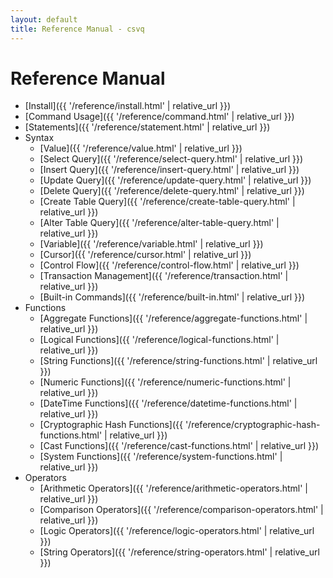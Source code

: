```yaml
---
layout: default
title: Reference Manual - csvq
---
```


# Reference Manual

* [Install]({{ '/reference/install.html' | relative_url }})
* [Command Usage]({{ '/reference/command.html' | relative_url }})
* [Statements]({{ '/reference/statement.html' | relative_url }})
* Syntax
  * [Value]({{ '/reference/value.html' | relative_url }})
  * [Select Query]({{ '/reference/select-query.html' | relative_url }})
  * [Insert Query]({{ '/reference/insert-query.html' | relative_url }})
  * [Update Query]({{ '/reference/update-query.html' | relative_url }})
  * [Delete Query]({{ '/reference/delete-query.html' | relative_url }})
  * [Create Table Query]({{ '/reference/create-table-query.html' | relative_url }})
  * [Alter Table Query]({{ '/reference/alter-table-query.html' | relative_url }})
  * [Variable]({{ '/reference/variable.html' | relative_url }})
  * [Cursor]({{ '/reference/cursor.html' | relative_url }})
  * [Control Flow]({{ '/reference/control-flow.html' | relative_url }})
  * [Transaction Management]({{ '/reference/transaction.html' | relative_url }})
  * [Built-in Commands]({{ '/reference/built-in.html' | relative_url }})
* Functions
  * [Aggregate Functions]({{ '/reference/aggregate-functions.html' | relative_url }})
  * [Logical Functions]({{ '/reference/logical-functions.html' | relative_url }})
  * [String Functions]({{ '/reference/string-functions.html' | relative_url }})
  * [Numeric Functions]({{ '/reference/numeric-functions.html' | relative_url }})
  * [DateTime Functions]({{ '/reference/datetime-functions.html' | relative_url }})
  * [Cryptographic Hash Functions]({{ '/reference/cryptographic-hash-functions.html' | relative_url }})
  * [Cast Functions]({{ '/reference/cast-functions.html' | relative_url }})
  * [System Functions]({{ '/reference/system-functions.html' | relative_url }})
* Operators
  * [Arithmetic Operators]({{ '/reference/arithmetic-operators.html' | relative_url }})
  * [Comparison Operators]({{ '/reference/comparison-operators.html' | relative_url }})
  * [Logic Operators]({{ '/reference/logic-operators.html' | relative_url }})
  * [String Operators]({{ '/reference/string-operators.html' | relative_url }})
